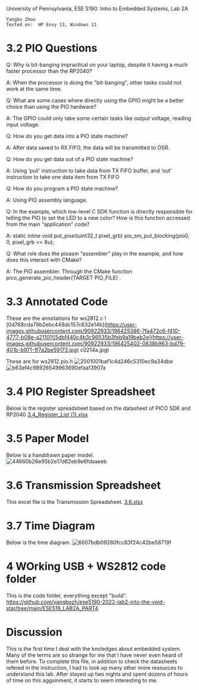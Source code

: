 University of Pennsylvania, ESE 5190: Intro to Embedded Systems, Lab 2A

    Yangbo Zhou
    Tested on:  HP Envy 13, Windows 11

# 3.2 PIO Questions

Q: Why is bit-banging impractical on your laptop, despite it having a 
much faster processor than the RP2040?  

A: When the processor is doing the "bit-banging", other tasks could not work at the same time.

Q: What are some cases where directly using the GPIO might be a 
better choice than using the PIO hardware?

A: The GPIO could only take some certain tasks like output voltage, reading input voltage.

Q: How do you get data into a PIO state machine? 

A: After data saved to RX FIFO, the data will be transmitted to OSR.

Q: How do you get data out of a PIO state machine? 

A: Using ‘pull’ instruction to take data from TX FIFO buffer, and ‘out’ instruction to take one data item from TX FIFO

Q: How do you program a PIO state machine? 

A: Using PIO assembly language.

Q: In the example, which low-level C SDK function is directly 
responsible for telling the PIO to set the LED to a new color? How 
is this function accessed from the main “application” code? 

A: static inline void put_pixel(uint32_t pixel_grb) 
   pio_sm_put_blocking(pio0, 0, pixel_grb << 8u);

Q: What role does the pioasm “assembler” play in the example, and 
how does this interact with CMake? 

A: The PIO assembler. Through the CMake function pico_generate_pio_header(TARGET PIO_FILE) .



# 3.3 Annotated Code

These are the annotations for ws2812.c
![0d768cda79b2ebc448dc157c632e14b](https://user-images.githubusercontent.com/90922933/196425386-7fa472c6-f410-4777-b08e-a21101![5dbf440c4b3c96535b3feb9a19beb2e](https://user-images.githubusercontent.com/90922933/196425402-0838b963-bd79-401b-b971-1f7a2be59173.jpg)
c0214a.jpg)

These are for ws2812.pio.h
![2001001baf1c4d246c5310ec9a34dbe](https://user-images.githubusercontent.com/90922933/196425508-63e54a57-6ac9-4011-9978-f7823838cd63.jpg)
![b63ef4c98926549963690efaa13907a](https://user-images.githubusercontent.com/90922933/196425514-9624f16a-4777-49f0-a10a-ca412754c13c.jpg)



# 3.4 PIO Register Spreadsheet

Below is the register spreadsheet based on the datasheet of PICO SDK and RP2040
[3.4_Register_List (1).xlsx](https://github.com/yangbozh/ese5190-2022-lab2-into-the-void-star/files/9809592/3.4_Register_List.1.xlsx)


# 3.5 Paper Model

Below is a handdrawn paper model.
![44660b26e95b2e17d82eb9e6fdaaeeb](https://user-images.githubusercontent.com/90922933/196410738-db473f5e-08ed-467b-92c5-5916fb40a288.jpg)

# 3.6 Transmission Spreadsheet

This excel file is the Transmission Spreadsheet. 
[3.6.xlsx](https://github.com/yangbozh/ese5190-2022-lab2-into-the-void-star/files/9809572/3.6.xlsx)

# 3.7 Time Diagram

Below is the time diagram.
![6607bdb09280fcc83f24c42be58719f](https://user-images.githubusercontent.com/90922933/196410797-2b88e8aa-5ce0-40b2-9421-4cb24d428b67.jpg)

# 4 WOrking USB + WS2812 code folder

This is the code folder, everything except "build". 
https://github.com/yangbozh/ese5190-2022-lab2-into-the-void-star/tree/main/ESE519_LAB2A_PART4

# Discussion

This is the first time I deal with the knoledges about embedded system. Many of the terms are so strange for me that I have never even heard
of them before. To complete this file, in addition to check the datasheets refered in the instruction, I had to look up many other more resources to understand this lab. After stayed up two nights and spent dozens of hours of time on this aggsinment, it starts to seem interesting to me.

